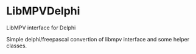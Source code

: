 # LibMPVDelphi
LibMPV interface for Delphi

Simple delphi/freepascal convertion of libmpv interface and some helper classes.
